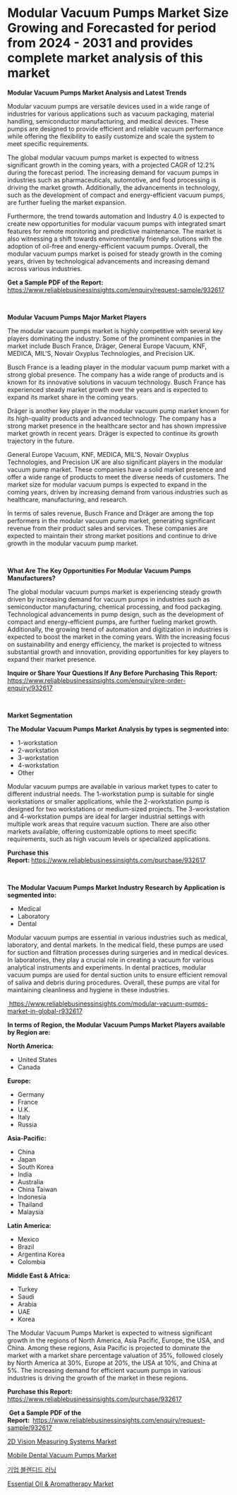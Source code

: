 <p><h1>Modular Vacuum Pumps Market Size Growing and Forecasted for period from 2024 - 2031 and provides complete market analysis of this market</h1></p><p><strong>Modular Vacuum Pumps Market Analysis and Latest Trends</strong></p>
<p><p>Modular vacuum pumps are versatile devices used in a wide range of industries for various applications such as vacuum packaging, material handling, semiconductor manufacturing, and medical devices. These pumps are designed to provide efficient and reliable vacuum performance while offering the flexibility to easily customize and scale the system to meet specific requirements.</p><p>The global modular vacuum pumps market is expected to witness significant growth in the coming years, with a projected CAGR of 12.2% during the forecast period. The increasing demand for vacuum pumps in industries such as pharmaceuticals, automotive, and food processing is driving the market growth. Additionally, the advancements in technology, such as the development of compact and energy-efficient vacuum pumps, are further fueling the market expansion.</p><p>Furthermore, the trend towards automation and Industry 4.0 is expected to create new opportunities for modular vacuum pumps with integrated smart features for remote monitoring and predictive maintenance. The market is also witnessing a shift towards environmentally friendly solutions with the adoption of oil-free and energy-efficient vacuum pumps. Overall, the modular vacuum pumps market is poised for steady growth in the coming years, driven by technological advancements and increasing demand across various industries.</p></p>
<p><strong>Get a Sample PDF of the Report:&nbsp;</strong> <a href="https://www.reliablebusinessinsights.com/enquiry/request-sample/932617">https://www.reliablebusinessinsights.com/enquiry/request-sample/932617</a></p>
<p>&nbsp;</p>
<p><strong>Modular Vacuum Pumps Major Market Players</strong></p>
<p><p>The modular vacuum pumps market is highly competitive with several key players dominating the industry. Some of the prominent companies in the market include Busch France, Dräger, General Europe Vacuum, KNF, MEDICA, MIL'S, Novair Oxyplus Technologies, and Precision UK.</p><p>Busch France is a leading player in the modular vacuum pump market with a strong global presence. The company has a wide range of products and is known for its innovative solutions in vacuum technology. Busch France has experienced steady market growth over the years and is expected to expand its market share in the coming years.</p><p>Dräger is another key player in the modular vacuum pump market known for its high-quality products and advanced technology. The company has a strong market presence in the healthcare sector and has shown impressive market growth in recent years. Dräger is expected to continue its growth trajectory in the future.</p><p>General Europe Vacuum, KNF, MEDICA, MIL'S, Novair Oxyplus Technologies, and Precision UK are also significant players in the modular vacuum pump market. These companies have a solid market presence and offer a wide range of products to meet the diverse needs of customers. The market size for modular vacuum pumps is expected to expand in the coming years, driven by increasing demand from various industries such as healthcare, manufacturing, and research.</p><p>In terms of sales revenue, Busch France and Dräger are among the top performers in the modular vacuum pump market, generating significant revenue from their product sales and services. These companies are expected to maintain their strong market positions and continue to drive growth in the modular vacuum pump market.</p></p>
<p>&nbsp;</p>
<p><strong>What Are The Key Opportunities For Modular Vacuum Pumps Manufacturers?</strong></p>
<p><p>The global modular vacuum pumps market is experiencing steady growth driven by increasing demand for vacuum pumps in industries such as semiconductor manufacturing, chemical processing, and food packaging. Technological advancements in pump design, such as the development of compact and energy-efficient pumps, are further fueling market growth. Additionally, the growing trend of automation and digitization in industries is expected to boost the market in the coming years. With the increasing focus on sustainability and energy efficiency, the market is projected to witness substantial growth and innovation, providing opportunities for key players to expand their market presence.</p></p>
<p><strong>Inquire or Share Your Questions If Any Before Purchasing This Report:</strong> <a href="https://www.reliablebusinessinsights.com/enquiry/pre-order-enquiry/932617">https://www.reliablebusinessinsights.com/enquiry/pre-order-enquiry/932617</a></p>
<p>&nbsp;</p>
<p><strong>Market Segmentation</strong></p>
<p><strong>The Modular Vacuum Pumps Market Analysis by types is segmented into:</strong></p>
<p><ul><li>1-workstation</li><li>2-workstation</li><li>3-workstation</li><li>4-workstation</li><li>Other</li></ul></p>
<p><p>Modular vacuum pumps are available in various market types to cater to different industrial needs. The 1-workstation pump is suitable for single workstations or smaller applications, while the 2-workstation pump is designed for two workstations or medium-sized projects. The 3-workstation and 4-workstation pumps are ideal for larger industrial settings with multiple work areas that require vacuum suction. There are also other markets available, offering customizable options to meet specific requirements, such as high vacuum levels or specialized applications.</p></p>
<p><strong>Purchase this Report:&nbsp;</strong><a href="https://www.reliablebusinessinsights.com/purchase/932617">https://www.reliablebusinessinsights.com/purchase/932617</a></p>
<p>&nbsp;</p>
<p><strong>The Modular Vacuum Pumps Market Industry Research by Application is segmented into:</strong></p>
<p><ul><li>Medical</li><li>Laboratory</li><li>Dental</li></ul></p>
<p><p>Modular vacuum pumps are essential in various industries such as medical, laboratory, and dental markets. In the medical field, these pumps are used for suction and filtration processes during surgeries and in medical devices. In laboratories, they play a crucial role in creating a vacuum for various analytical instruments and experiments. In dental practices, modular vacuum pumps are used for dental suction units to ensure efficient removal of saliva and debris during procedures. Overall, these pumps are vital for maintaining cleanliness and hygiene in these industries.</p></p>
<p><a href="https://www.reliablebusinessinsights.com/modular-vacuum-pumps-market-in-global-r932617">&nbsp;https://www.reliablebusinessinsights.com/modular-vacuum-pumps-market-in-global-r932617</a></p>
<p><strong>In terms of Region, the Modular Vacuum Pumps Market Players available by Region are:</strong></p>
<p>
    <p> <strong> North America: </strong>
        <ul>
            <li>United States</li>
            <li>Canada</li>
        </ul>
        </p> 
    <p> <strong> Europe: </strong>
        <ul>
            <li>Germany</li>
            <li>France</li>
            <li>U.K.</li>
            <li>Italy</li>
            <li>Russia</li>
        </ul>
        </p> 
    <p> <strong> Asia-Pacific: </strong>
        <ul>
            <li>China</li>
            <li>Japan</li>
            <li>South Korea</li>
            <li>India</li>
            <li>Australia</li>
            <li>China Taiwan</li>
            <li>Indonesia</li>
            <li>Thailand</li>
            <li>Malaysia</li>
        </ul>
        </p> 
    <p> <strong> Latin America: </strong>
        <ul>
            <li>Mexico</li>
            <li>Brazil</li>
            <li>Argentina Korea</li>
            <li>Colombia</li>
        </ul>
        </p> 
    <p> <strong> Middle East & Africa: </strong>
        <ul>
            <li>Turkey</li>
            <li>Saudi</li>
            <li>Arabia</li>
            <li>UAE</li>
            <li>Korea</li>
        </ul>
    </p>
    </p>
<p><p>The Modular Vacuum Pumps Market is expected to witness significant growth in the regions of North America, Asia Pacific, Europe, the USA, and China. Among these regions, Asia Pacific is projected to dominate the market with a market share percentage valuation of 35%, followed closely by North America at 30%, Europe at 20%, the USA at 10%, and China at 5%. The increasing demand for efficient vacuum pumps in various industries is driving the growth of the market in these regions.</p></p>
<p><strong>Purchase this Report: </strong><a href="https://www.reliablebusinessinsights.com/purchase/932617">https://www.reliablebusinessinsights.com/purchase/932617</a></p>
<p>&nbsp;<strong>Get a Sample PDF of the Report:&nbsp;&nbsp;</strong><a href="https://www.reliablebusinessinsights.com/enquiry/request-sample/932617">https://www.reliablebusinessinsights.com/enquiry/request-sample/932617</a></p>
<p><strong></strong></p>
<p><p><a href="https://www.linkedin.com/pulse/2d-vision-measuring-systemsnbspmarket-focuses-market-share-y4dce?trackingId=cyWKPQ6LiAANo6Dd79HrQw%3D%3D">2D Vision Measuring Systems Market</a></p><p><a href="https://github.com/mabutironaldo/Market-Research-Report-List-4/blob/main/mobile-dental-vacuum-pumps-market.md">Mobile Dental Vacuum Pumps Market</a></p><p><a href="https://medium.com/@snake68678/%EA%B8%B0%EC%97%85-%EB%B3%91%ED%95%A9-%ED%95%99%EC%8A%B5-%EC%8B%9C%EC%9E%A5-%EC%A0%84%EB%A7%9D-%EC%82%B0%EC%97%85-%EA%B0%9C%EC%9A%94-%EB%B0%8F-%EC%98%88%EC%B8%A1-2024%EB%85%84%EB%B6%80%ED%84%B0-2031%EB%85%84%EA%B9%8C%EC%A7%80-064223d917e5">기업 블렌디드 러닝</a></p><p><a href="https://www.linkedin.com/pulse/essential-oil-amp-aromatherapy-market-outlook-industry-overview-e7lqe?trackingId=CwRbB8L%2BecNxMQ49UcrwlA%3D%3D">Essential Oil & Aromatherapy Market</a></p></p>